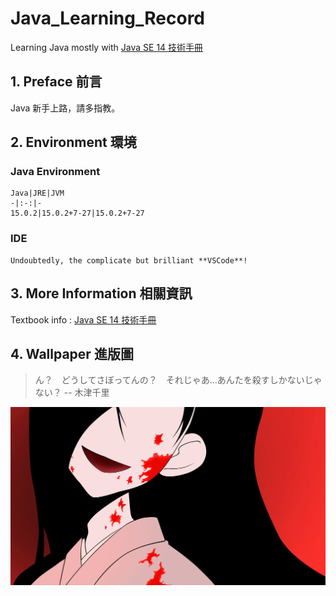 # Java_Learning_Record
Learning Java mostly with [Java SE 14 技術手冊](http://books.gotop.com.tw/v_ACL059300)

## 1. Preface  前言
Java 新手上路，請多指教。

## 2. Environment  環境

### **Java Environment**
    Java|JRE|JVM
    -|:-:|-
    15.0.2|15.0.2+7-27|15.0.2+7-27

### **IDE**
    Undoubtedly, the complicate but brilliant **VSCode**!

## 3. More Information 相關資訊
Textbook info : [Java SE 14 技術手冊](http://books.gotop.com.tw/v_ACL059300)

## 4. Wallpaper  進版圖
> ん？　どうしてさぼってんの？　それじゃあ...あんたを殺すしかないじゃない？
> -- 木津千里

![image](wallpaper416.jpg)
